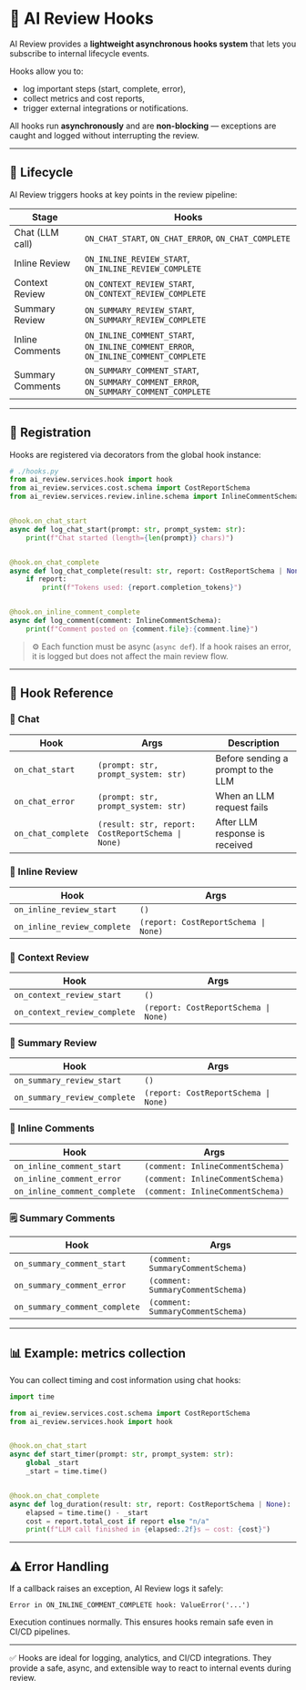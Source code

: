 # 📘 AI Review Hooks

AI Review provides a **lightweight asynchronous hooks system** that lets you subscribe to internal lifecycle events.

Hooks allow you to:

- log important steps (start, complete, error),
- collect metrics and cost reports,
- trigger external integrations or notifications.

All hooks run **asynchronously** and are **non-blocking** — exceptions are caught and logged without interrupting the
review.

---

## 🧠 Lifecycle

AI Review triggers hooks at key points in the review pipeline:

| Stage            | Hooks                                                                                 |
|------------------|---------------------------------------------------------------------------------------|
| Chat (LLM call)  | `ON_CHAT_START`, `ON_CHAT_ERROR`, `ON_CHAT_COMPLETE`                                  |
| Inline Review    | `ON_INLINE_REVIEW_START`, `ON_INLINE_REVIEW_COMPLETE`                                 |
| Context Review   | `ON_CONTEXT_REVIEW_START`, `ON_CONTEXT_REVIEW_COMPLETE`                               |
| Summary Review   | `ON_SUMMARY_REVIEW_START`, `ON_SUMMARY_REVIEW_COMPLETE`                               |
| Inline Comments  | `ON_INLINE_COMMENT_START`, `ON_INLINE_COMMENT_ERROR`, `ON_INLINE_COMMENT_COMPLETE`    |
| Summary Comments | `ON_SUMMARY_COMMENT_START`, `ON_SUMMARY_COMMENT_ERROR`, `ON_SUMMARY_COMMENT_COMPLETE` |

---

## 🔧 Registration

Hooks are registered via decorators from the global hook instance:

```python
# ./hooks.py
from ai_review.services.hook import hook
from ai_review.services.cost.schema import CostReportSchema
from ai_review.services.review.inline.schema import InlineCommentSchema


@hook.on_chat_start
async def log_chat_start(prompt: str, prompt_system: str):
    print(f"Chat started (length={len(prompt)} chars)")


@hook.on_chat_complete
async def log_chat_complete(result: str, report: CostReportSchema | None):
    if report:
        print(f"Tokens used: {report.completion_tokens}")


@hook.on_inline_comment_complete
async def log_comment(comment: InlineCommentSchema):
    print(f"Comment posted on {comment.file}:{comment.line}")

```

> ⚙️ Each function must be async (`async def`). If a hook raises an error, it is logged but does not affect the main
> review flow.

---

## 📘 Hook Reference

### 💬 Chat

| Hook               | Args                                              | Description                        |
|--------------------|---------------------------------------------------|------------------------------------|
| `on_chat_start`    | `(prompt: str, prompt_system: str)`               | Before sending a prompt to the LLM |
| `on_chat_error`    | `(prompt: str, prompt_system: str)`               | When an LLM request fails          |
| `on_chat_complete` | `(result: str, report: CostReportSchema \| None)` | After LLM response is received     |

### 🧩 Inline Review

| Hook                        | Args                                 |
|-----------------------------|--------------------------------------|
| `on_inline_review_start`    | `()`                                 |
| `on_inline_review_complete` | `(report: CostReportSchema \| None)` |

### 🧠 Context Review

| Hook                         | Args                                 |
|------------------------------|--------------------------------------|
| `on_context_review_start`    | `()`                                 |
| `on_context_review_complete` | `(report: CostReportSchema \| None)` |

### 📄 Summary Review

| Hook                         | Args                                 |
|------------------------------|--------------------------------------|
| `on_summary_review_start`    | `()`                                 |
| `on_summary_review_complete` | `(report: CostReportSchema \| None)` |

### 💬 Inline Comments

| Hook                         | Args                             |
|------------------------------|----------------------------------|
| `on_inline_comment_start`    | `(comment: InlineCommentSchema)` |
| `on_inline_comment_error`    | `(comment: InlineCommentSchema)` |
| `on_inline_comment_complete` | `(comment: InlineCommentSchema)` |

### 🗒️ Summary Comments

| Hook                          | Args                              |
|-------------------------------|-----------------------------------|
| `on_summary_comment_start`    | `(comment: SummaryCommentSchema)` |
| `on_summary_comment_error`    | `(comment: SummaryCommentSchema)` |
| `on_summary_comment_complete` | `(comment: SummaryCommentSchema)` |

---

## 📊 Example: metrics collection

You can collect timing and cost information using chat hooks:

```python
import time

from ai_review.services.cost.schema import CostReportSchema
from ai_review.services.hook import hook


@hook.on_chat_start
async def start_timer(prompt: str, prompt_system: str):
    global _start
    _start = time.time()


@hook.on_chat_complete
async def log_duration(result: str, report: CostReportSchema | None):
    elapsed = time.time() - _start
    cost = report.total_cost if report else "n/a"
    print(f"LLM call finished in {elapsed:.2f}s — cost: {cost}")

```

---

## ⚠️ Error Handling

If a callback raises an exception, AI Review logs it safely:

```text
Error in ON_INLINE_COMMENT_COMPLETE hook: ValueError('...')
```

Execution continues normally. This ensures hooks remain safe even in CI/CD pipelines.

---

✅ Hooks are ideal for logging, analytics, and CI/CD integrations. They provide a safe, async, and extensible way to
react to internal events during review.